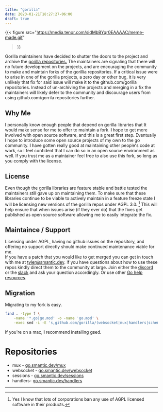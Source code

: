 ```yaml
---
title: "gorilla"
date: 2023-01-21T18:27:27-06:00
draft: true
---
```


{{<
figure src="https://media.tenor.com/sidMbBYqr0EAAAAC/meme-made.gif"
>}}


Gorilla maintainers have decided  to shutter the doors to the project and archive the [gorilla repositories.](https://github.com/gorilla#gorilla-toolkit) 
The maintainers are signaling that there will no future development on the projects, and are encouraging the community to make and maintain forks of the 
gorillia repositories. If a critical issue were to arise in one of the gorilla projects, a zero day or other bug, it is very unlikely that fix for said issue will make it to
the github.com/gorilla repositories. 
Instead of un-archiving the projects and merging in a fix the maintainers will likely defer to the community and discourage users from using github.com/gorrila repositories further.    


## Why Me

I personally know enough people that depend on gorilla libraries that It would make sense for me to offer to maintain a fork.
I hope to get more involved with open source software, and this is a great first step. Eventually I hope to introduce some open source projects of my own to the go community. 
I have gotten really good at maintaining other people's code at work, so I feel confident that I can do so in an open source environment as well. 
If you trust me as a maintainer feel free to also use this fork, so long as you comply with the license. 

## License

Even though the gorilla libraries are feature stable and battle tested the maintainers still gave up on maintaining them. 
To make sure that these libraries continue to be viable to actively maintain in a feature freeze state I will be licensing new versions of the gorilla repos under AGPL 3.0. [^1]
This will help ensure that when issues arise (if they ever do) that the fixes get published as open source software allowing me to easily integrate the fix.


## Maintaince / Support

Licensing under AGPL, having no github issues on the repository, and offering no support directly should make continued maintenance viable for me.  
If you have a patch that you would like to get merged you can get in touch with me at tyler@smantic.dev.
If you have questions about how to use these repos kindly direct them to the community at large. Join either the [discord](https://discord.gg/golang) or the [slack](https://blog.gopheracademy.com/gophers-slack-community/) and ask your question accordingly.
Or use other [Go help resources](https://go.dev/help).

## Migration

Migrating to my fork is easy. 
```bash 
find . -type f \
    -name '*.go|go.mod' -o -name 'go.mod' \
    -exec sed -i -E 's,github.com/gorilla/(websocket|mux|handlers|schema),go.smantic.dev/\1,g' {} \;
```

If you're on a mac, I recommend installing gsed.


# Repositories  

* mux - [go.smantic.dev/mux](https://github.com/smantic/mux)
* websocket - [go.smantic.dev/websocket](https://github.com/smantic/websocket)
* sessions - [go.smantic.dev/sessions](https://github.com/smantic/sessions)
* handlers- [go.smantic.dev/handlers](https://github.com/smantic/handlers)

---
[^1]: Yes I know that lots of corporations ban any use of AGPL licensed software in their products. 
